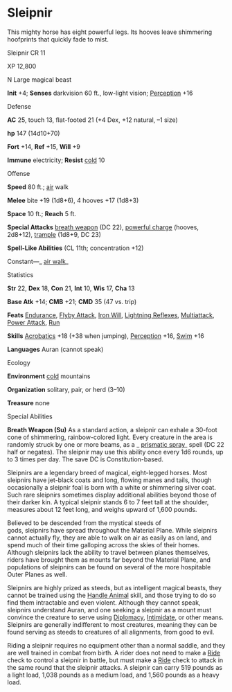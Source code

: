 # Sleipnir

This mighty horse has eight powerful legs. Its hooves leave shimmering hoofprints that quickly fade to mist.

Sleipnir CR 11

XP 12,800

N Large magical beast

**Init** +4; **Senses** darkvision 60 ft., low-light vision; [Perception](skills/perception#_perception) +16

Defense

**AC** 25, touch 13, flat-footed 21 (+4 Dex, +12 natural, –1 size)

**hp** 147 (14d10+70)

**Fort** +14, **Ref** +15, **Will** +9

**Immune** electricity; **Resist** [cold](monsters/creatureTypes#_cold-subtype) 10

Offense

**Speed** 80 ft.; [air](monsters/creatureTypes#_air-subtype) walk

**Melee** bite +19 (1d8+6), 4 hooves +17 (1d8+3)

**Space** 10 ft.; **Reach** 5 ft.

**Special Attacks** [breath weapon](monsters/universalMonsterRules#_breath-weapon) (DC 22), [powerful charge](monsters/universalMonsterRules#_powerful-charge) (hooves, 2d8+12), [trample](monsters/universalMonsterRules#_trample) (1d8+9, DC 23)

**Spell-Like Abilities** (CL 11th; concentration +12)

Constant—_ [air walk](spells/airWalk#_air-walk)_

Statistics

**Str** 22, **Dex** 18, **Con** 21, **Int** 10, **Wis** 17, **Cha** 13

**Base Atk** +14; **CMB** +21; **CMD** 35 (47 vs. trip)

**Feats** [Endurance](feats#_endurance), [Flyby Attack](monsters/monsterFeats#_flyby-attack), [Iron Will](feats#_iron-will), [Lightning Reflexes](feats#_lightning-reflexes), [Multiattack](monsters/monsterFeats#_multiattack), [Power Attack](feats#_power-attack), [Run](feats#_run)

**Skills** [Acrobatics](skills/acrobatics#_acrobatics) +18 (+38 when jumping), [Perception](skills/perception#_perception) +16, [Swim](skills/swim#_swim) +16

**Languages** Auran (cannot speak)

Ecology

**Environment** [cold](monsters/creatureTypes#_cold-subtype) mountains

**Organization** solitary, pair, or herd (3–10)

**Treasure** none

Special Abilities

**Breath Weapon (Su)** As a standard action, a sleipnir can exhale a 30-foot cone of shimmering, rainbow-colored light. Every creature in the area is randomly struck by one or more beams, as a _ [prismatic spray](spells/prismaticSpray#_prismatic-spray)_ spell (DC 22 half or negates). The sleipnir may use this ability once every 1d6 rounds, up to 3 times per day. The save DC is Constitution-based.

Sleipnirs are a legendary breed of magical, eight-legged horses. Most sleipnirs have jet-black coats and long, flowing manes and tails, though occasionally a sleipnir foal is born with a white or shimmering silver coat. Such rare sleipnirs sometimes display additional abilities beyond those of their darker kin. A typical sleipnir stands 6 to 7 feet tall at the shoulder, measures about 12 feet long, and weighs upward of 1,600 pounds.

Believed to be descended from the mystical steeds of   
gods, sleipnirs have spread throughout the Material Plane. While sleipnirs cannot actually fly, they are able to walk on air as easily as on land, and spend much of their time galloping across the skies of their homes. Although sleipnirs lack the ability to travel between planes themselves, riders have brought them as mounts far beyond the Material Plane, and populations of sleipnirs can be found on several of the more hospitable Outer Planes as well.

Sleipnirs are highly prized as steeds, but as intelligent magical beasts, they cannot be trained using the [Handle Animal](skills/handleAnimal#_handle-animal) skill, and those trying to do so find them intractable and even violent. Although they cannot speak, sleipnirs understand Auran, and one seeking a sleipnir as a mount must convince the creature to serve using [Diplomacy](skills/diplomacy#_diplomacy), [Intimidate](skills/intimidate#_intimidate), or other means. Sleipnirs are generally indifferent to most creatures, meaning they can be found serving as steeds to creatures of all alignments, from good to evil.

Riding a sleipnir requires no equipment other than a normal saddle, and they are well trained in combat from birth. A rider does not need to make a [Ride](skills/ride#_ride) check to control a sleipnir in battle, but must make a [Ride](skills/ride#_ride) check to attack in the same round that the sleipnir attacks. A sleipnir can carry 519 pounds as a light load, 1,038 pounds as a medium load, and 1,560 pounds as a heavy load.

